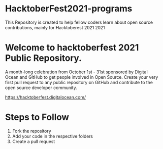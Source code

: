 # HacktoberFest2021-programs
This Repository is created to help fellow coders learn about open source contributions, mainly for Hacktoberest 2021 2021

# Welcome to hacktoberfest 2021 Public Repository.
A month-long celebration from October 1st - 31st sponsored by Digital Ocean and GitHub to get people involved in Open Source. Create your very first pull request to any public repository on GitHub and contribute to the open source developer community.

https://hacktoberfest.digitalocean.com/

# Steps to Follow

1. Fork the repository
2. Add your code in the respective folders
3. Create a pull request
